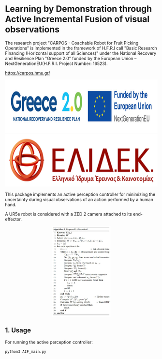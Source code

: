 # Learning by Demonstration through Active Incremental Fusion of visual observations



The research project "CARPOS - Coachable Robot for Fruit Picking Operations" is implemented in the framework of H.F.R.I call "Basic Research Financing (Horizontal support of all Sciences)" under the National Recovery and Resilience Plan "Greece 2.0" funded by the European Union – NextGenerationEU(H.F.R.I. Project Number: 16523).

https://carpos.hmu.gr/ 

<p align="center">
  <img src="./doc/Greece_2.jpg" height="175" />
  <img src="./doc/elidek_logo.png" height="175" />
</p>


This package implements an active perception controller for minimizing the uncertainty during visual observations of an action performed by a human hand. 

A UR5e robot is considered with a ZED 2 camera attached to its end-effector.

<p align="center">
  <img src="./algorithm.jpg" height="300" />
</p>

## 1. Usage

For running the active perception controller:

```
python3 AIF_main.py

```

